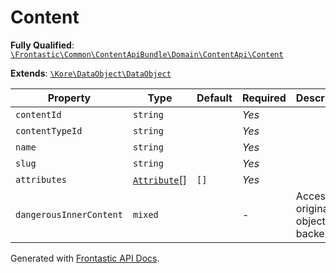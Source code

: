 #  Content

**Fully Qualified**: [`\Frontastic\Common\ContentApiBundle\Domain\ContentApi\Content`](../../../../../src/php/ContentApiBundle/Domain/ContentApi/Content.php)

**Extends**: [`\Kore\DataObject\DataObject`](https://github.com/kore/DataObject)

Property|Type|Default|Required|Description
--------|----|-------|--------|-----------
`contentId` | `string` |  | *Yes* | 
`contentTypeId` | `string` |  | *Yes* | 
`name` | `string` |  | *Yes* | 
`slug` | `string` |  | *Yes* | 
`attributes` | [`Attribute`](Attribute.md)[] | `[]` | *Yes* | 
`dangerousInnerContent` | `mixed` |  | - | Access original object from backend

Generated with [Frontastic API Docs](https://github.com/FrontasticGmbH/apidocs).
